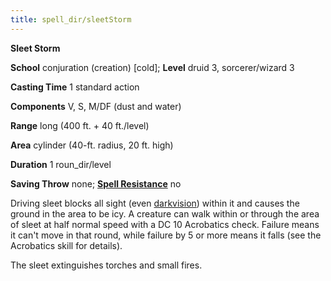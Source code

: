 ```yaml
---
title: spell_dir/sleetStorm
---
```

 **Sleet Storm**

**School** conjuration (creation) [cold]; **Level** druid 3, sorcerer/wizard 3

**Casting Time** 1 standard action

**Components** V, S, M/DF (dust and water)

**Range** long (400 ft. + 40 ft./level)

**Area** cylinder (40-ft. radius, 20 ft. high)

**Duration** 1 roun_dir/level

**Saving Throw** none; **[Spell Resistance](../glossary#_spell-resistance)** no

Driving sleet blocks all sight (even [darkvision](../glossary#_darkvision)) within it and causes the ground in the area to be icy. A creature can walk within or through the area of sleet at half normal speed with a DC 10 Acrobatics check. Failure means it can't move in that round, while failure by 5 or more means it falls (see the Acrobatics skill for details).

The sleet extinguishes torches and small fires.

